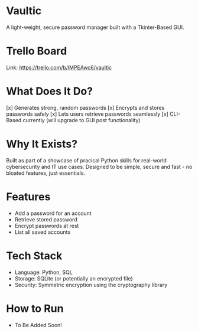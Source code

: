 # Vaultic
A light-weight, secure password manager built with a Tkinter-Based GUI.

# Trello Board
Link: https://trello.com/b/lMPEAwc6/vaultic

# What Does It Do?
[x] Generates strong, random passwords
[x] Encrypts and stores passwords safely
[x] Lets users retrieve passwords seamlessly
[x] CLI-Based currently (will upgrade to GUI post functionality)

# Why It Exists?
Built as part of a showcase of pracical Python skills for real-world cybersecurity and IT use cases.
Designed to be simple, secure and fast - no bloated features, just essentials.

# Features
- Add a password for an account
- Retrieve stored password
- Encrypt passwords at rest
- List all saved accounts

# Tech Stack
- Language: Python, SQL
- Storage: SQLite (or potentially an encrypted file)
- Security: Symmetric encryption using the cryptography library

# How to Run 
- To Be Added Soon!

